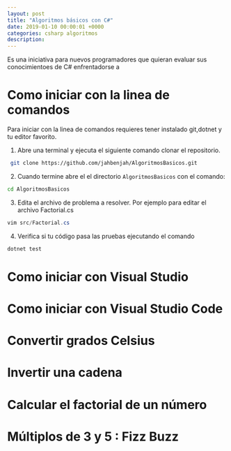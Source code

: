 ```yaml
---
layout: post
title: "Algoritmos básicos con C#"
date: 2019-01-10 00:00:01 +0000
categories: csharp algoritmos
description: 
---
```


Es una iniciativa para nuevos programadores que quieran evaluar sus conocimientoes de C# enfrentadorse a

# Como iniciar con la linea de comandos

Para iniciar con la linea de comandos requieres tener instalado git,dotnet y tu editor favorito.

1. Abre una terminal y ejecuta el siguiente comando clonar el repositorio.

```sh
 git clone https://github.com/jahbenjah/AlgoritmosBasicos.git
```

2. Cuando termine abre el el directorio ``AlgoritmosBasicos`` con el comando:

```sh
cd AlgoritmosBasicos
```

3. Edita el archivo de problema a resolver. Por ejemplo para editar el archivo Factorial.cs

```cs
vim src/Factorial.cs
```

4. Verifica si tu código pasa las pruebas ejecutando el comando

```sh
dotnet test
```

# Como iniciar con Visual Studio

# Como iniciar con Visual Studio Code

# Convertir grados Celsius

# Invertir una cadena

# Calcular el factorial de un número

# Múltiplos de 3 y 5 : Fizz Buzz

